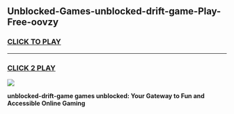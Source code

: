 
## Unblocked-Games-unblocked-drift-game-Play-Free-oovzy
<h3>
<a href="https://premium76.site?title=unblocked-drift-game&ref=23A">CLICK TO PLAY</a></h3>
<hr>

<h3>
<a href="https://premium76.site?title=unblocked-drift-game&ref=23A">CLICK 2 PLAY</a>
  
</h3>

<a href="https://premium76.site?title=unblocked-drift-game&ref=23A"><img src="https://clearcache.store/games.png"></a>


**unblocked-drift-game games unblocked: Your Gateway to Fun and Accessible Online Gaming**
